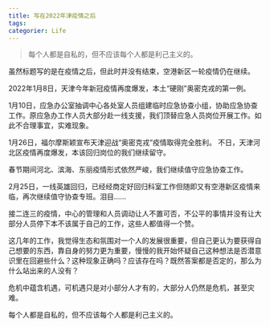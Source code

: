 ```yaml
---
title: 写在2022年津疫情之后
tags:
categorier: Life
---
```


> 每个人都是自私的，但不应该每个人都是利己主义的。

虽然标题写的是在疫情之后，但此时并没有结束，空港新区一轮疫情仍在继续。

2022年1月8日，天津今年新冠疫情再度爆发，本土“硬刚”奥密克戎的第一例。

1月10日，应急办公室抽调中心各处室人员组建临时应急协查小组，协助应急协查工作。原应急办工作人员大部分赴一线支援，我们顶替应急人员岗位开展工作。如此不合理事宜，实难现象。

1月26日，福尔摩斯颖宣布天津迎战“奥密克戎”疫情取得完全胜利。 不日，天津河北区疫情再度爆发，本该回归岗位的我们继续留守。

春节期间河北、滨海、东丽疫情形式依然严峻，我们继续值守应急协查工作。

2月25日，一线英雄回归，已经经商定好回归科室工作但随即又有空港新区疫情来临，再次继续值守协查专班。泪目......

接二连三的疫情，中心的管理和人员调动让人不置可否，不公平的事情并没有让大部分人员停下本不该属于自己的工作，这些人都值得一个赞。

这几年的工作，我觉得生态和氛围对一个人的发展很重要，但自己更认为要获得自己想要的东西，靠自身的努力更为重要，慢慢的我开始怀疑自己这种想法是否潜意识里在回避些什么？这种现象正确吗？应该存在吗？既然答案都是否定的，那么为什么站出来的人没有？

危机中蕴含机遇，可机遇只是对小部分人才有的，大部分人仍然是危机，甚至灾难。

每个人都是自私的，但不应该每个人都是利己主义的。
